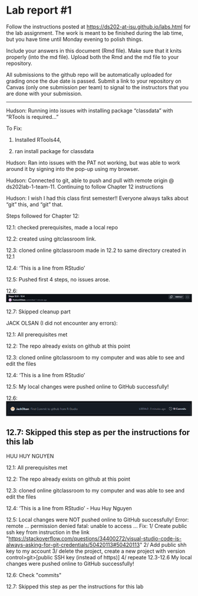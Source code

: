 
<!-- README.md is generated from README.Rmd. Please edit the README.Rmd file -->

# Lab report \#1

Follow the instructions posted at
<https://ds202-at-isu.github.io/labs.html> for the lab assignment. The
work is meant to be finished during the lab time, but you have time
until Monday evening to polish things.

Include your answers in this document (Rmd file). Make sure that it
knits properly (into the md file). Upload both the Rmd and the md file
to your repository.

All submissions to the github repo will be automatically uploaded for
grading once the due date is passed. Submit a link to your repository on
Canvas (only one submission per team) to signal to the instructors that
you are done with your submission.

------------------------------------------------------------------------

Hudson: Running into issues with installing package “classdata” with
“RTools is required…”

To Fix:

1.  Installed RTools44,

2.  ran install package for classdata

Hudson: Ran into issues with the PAT not working, but was able to work
around it by signing into the pop-up using my browser.

Hudson: Connected to git, able to push and pull with remote origin @
ds202lab-1-team-11. Continuing to follow Chapter 12 instructions

Hudson: I wish I had this class first semester!! Everyone always talks
about “git” this, and “git” that.

Steps followed for Chapter 12:

12.1: checked prerequisites, made a local repo

12.2: created using gitclassroom link.

12.3: cloned online gitclassroom made in 12.2 to same directory created
in 12.1

12.4: ‘This is a line from RStudio’

12.5: Pushed first 4 steps, no issues arose.

12.6: ![](Screenshot%202024-09-18%20182338.png)

12.7: Skipped cleanup part

JACK OLSAN (I did not encounter any errors):

12.1: All prerequisites met

12.2: The repo already exists on github at this point

12.3: cloned online gitclassroom to my computer and was able to see and edit the files

12.4: ‘This is a line from RStudio’

12.5: My local changes were pushed online to GitHub successfully!

12.6: ![](JackOPushScreenshot.png)

12.7: Skipped this step as per the instructions for this lab
------------------------------------------------------------------------------------------
HUU HUY NGUYEN

12.1: All prerequisites met

12.2: The repo already exists on github at this point

12.3: cloned online gitclassroom to my computer and was able to see and edit the files

12.4: ‘This is a line from RStudio’ - Huu Huy Nguyen

12.5: Local changes were NOT pushed online to GitHub successfully!
Error: remote ... permission denied
       fatal: unable to access ...
Fix: 
      1/ Create public ssh key from instruction in the link "https://stackoverflow.com/questions/34400272/visual-studio-code-is-always-asking-for-git-credentials/50420113#50420113"
      2/ Add public shh key to my account
      3/ delete the project, create a new project with version control>git>[public SSH key (instead of https)]
      4/ repeate 12.3-12.6
My local changes were pushed online to GitHub successfully!

12.6: Check "commits"

12.7: Skipped this step as per the instructions for this lab
